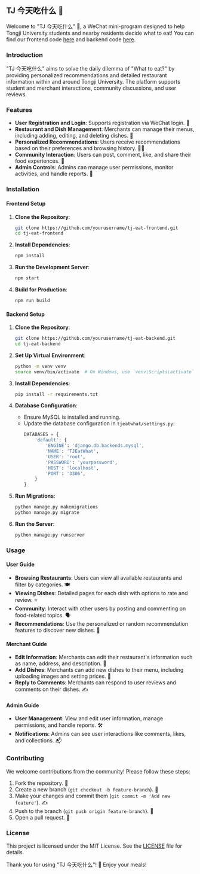 ## TJ 今天吃什么 🍜

Welcome to "TJ 今天吃什么" 🍜, a WeChat mini-program designed to help Tongji University students and nearby residents decide what to eat! You can find our frontend code [here](https://github.com/WinstonLiyt/WhereToEatAtTongji-Frontend) and backend code [here](https://github.com/WinstonLiyt/WhereToEatAtTongji-Backend).

### Introduction

"TJ 今天吃什么" aims to solve the daily dilemma of "What to eat?" by providing personalized recommendations and detailed restaurant information within and around Tongji University. The platform supports student and merchant interactions, community discussions, and user reviews.

### Features

- **User Registration and Login**: Supports registration via WeChat login. 📲
- **Restaurant and Dish Management**: Merchants can manage their menus, including adding, editing, and deleting dishes. 🍛
- **Personalized Recommendations**: Users receive recommendations based on their preferences and browsing history. 🧑‍🍳
- **Community Interaction**: Users can post, comment, like, and share their food experiences. 💬
- **Admin Controls**: Admins can manage user permissions, monitor activities, and handle reports. 🔧

### Installation

#### Frontend Setup

1. **Clone the Repository**:
   ```bash
   git clone https://github.com/yourusername/tj-eat-frontend.git
   cd tj-eat-frontend
   ```

2. **Install Dependencies**:
   ```bash
   npm install
   ```

3. **Run the Development Server**:
   ```bash
   npm start
   ```

4. **Build for Production**:
   ```bash
   npm run build
   ```

#### Backend Setup

1. **Clone the Repository**:
   ```bash
   git clone https://github.com/yourusername/tj-eat-backend.git
   cd tj-eat-backend
   ```

2. **Set Up Virtual Environment**:
   ```bash
   python -m venv venv
   source venv/bin/activate  # On Windows, use `venv\Scripts\activate`
   ```

3. **Install Dependencies**:
   ```bash
   pip install -r requirements.txt
   ```

4. **Database Configuration**:
   - Ensure MySQL is installed and running.
   - Update the database configuration in `tjeatwhat/settings.py`:
     ```python
     DATABASES = {
         'default': {
             'ENGINE': 'django.db.backends.mysql',
             'NAME': 'TJEatWhat',
             'USER': 'root',
             'PASSWORD': 'yourpassword',
             'HOST': 'localhost',
             'PORT': '3306',
         }
     }
     ```

5. **Run Migrations**:
   ```bash
   python manage.py makemigrations
   python manage.py migrate
   ```

6. **Run the Server**:
   ```bash
   python manage.py runserver
   ```

### Usage

#### User Guide

- **Browsing Restaurants**: Users can view all available restaurants and filter by categories. 🍽️
- **Viewing Dishes**: Detailed pages for each dish with options to rate and review. ⭐
- **Community**: Interact with other users by posting and commenting on food-related topics. 🗣️
- **Recommendations**: Use the personalized or random recommendation features to discover new dishes. 🎲

#### Merchant Guide

- **Edit Information**: Merchants can edit their restaurant's information such as name, address, and description. 🏪
- **Add Dishes**: Merchants can add new dishes to their menu, including uploading images and setting prices. 🍲
- **Reply to Comments**: Merchants can respond to user reviews and comments on their dishes. ✍️

#### Admin Guide

- **User Management**: View and edit user information, manage permissions, and handle reports. 🛠️
- **Notifications**: Admins can see user interactions like comments, likes, and collections. 📬

### Contributing

We welcome contributions from the community! Please follow these steps:

1. Fork the repository. 🍴
2. Create a new branch (`git checkout -b feature-branch`). 🌿
3. Make your changes and commit them (`git commit -m 'Add new feature'`). ✍️
4. Push to the branch (`git push origin feature-branch`). 🚀
5. Open a pull request. 🔄

### License

This project is licensed under the MIT License. See the [LICENSE](LICENSE) file for details.

Thank you for using "TJ 今天吃什么"! 🍴 Enjoy your meals!
